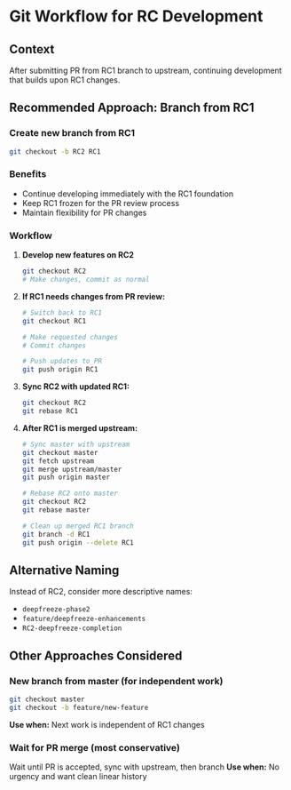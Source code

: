 # Git Workflow for RC Development

## Context
After submitting PR from RC1 branch to upstream, continuing development that builds upon RC1 changes.

## Recommended Approach: Branch from RC1

### Create new branch from RC1
```bash
git checkout -b RC2 RC1
```

### Benefits
- Continue developing immediately with the RC1 foundation
- Keep RC1 frozen for the PR review process
- Maintain flexibility for PR changes

### Workflow

1. **Develop new features on RC2**
   ```bash
   git checkout RC2
   # Make changes, commit as normal
   ```

2. **If RC1 needs changes from PR review:**
   ```bash
   # Switch back to RC1
   git checkout RC1

   # Make requested changes
   # Commit changes

   # Push updates to PR
   git push origin RC1
   ```

3. **Sync RC2 with updated RC1:**
   ```bash
   git checkout RC2
   git rebase RC1
   ```

4. **After RC1 is merged upstream:**
   ```bash
   # Sync master with upstream
   git checkout master
   git fetch upstream
   git merge upstream/master
   git push origin master

   # Rebase RC2 onto master
   git checkout RC2
   git rebase master

   # Clean up merged RC1 branch
   git branch -d RC1
   git push origin --delete RC1
   ```

## Alternative Naming
Instead of RC2, consider more descriptive names:
- `deepfreeze-phase2`
- `feature/deepfreeze-enhancements`
- `RC2-deepfreeze-completion`

## Other Approaches Considered

### New branch from master (for independent work)
```bash
git checkout master
git checkout -b feature/new-feature
```
**Use when:** Next work is independent of RC1 changes

### Wait for PR merge (most conservative)
Wait until PR is accepted, sync with upstream, then branch
**Use when:** No urgency and want clean linear history

